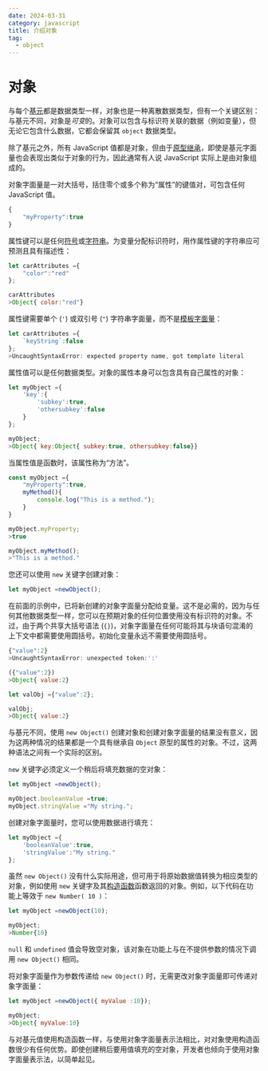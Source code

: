 ```yaml
---
date: 2024-03-31
category: javascript
title: 介绍对象
tag:
  - object
---
```

# 对象

与每个[基元](/web/javascript/data-types)都是数据类型一样，对象也是一种离散数据类型，但有一个关键区别：与基元不同，对象是*可变*的。对象可以包含与标识符关联的数据（例如变量），但无论它包含什么数据，它都会保留其 `object` 数据类型。

除了基元之外，所有 JavaScript 值都是对象，但由于[原型继承](/web/javascript/objects/prototypal-inheritance)，即使是基元字面量也会表现出类似于对象的行为，因此通常有人说 JavaScript 实际上是由对象组成的。

对象字面量是一对大括号，括住零个或多个称为“属性”的键值对，可包含任何 JavaScript 值。

```javascript
{
    "myProperty":true
}
```

属性键可以是任何[符号](/web/javascript/data-types/symbol)或[字符串](/web/javascript/data-types/string)。为变量分配标识符时，用作属性键的字符串应可预测且具有描述性：

```javascript
let carAttributes ={
    "color":"red"
};

carAttributes
>Object{ color:"red"}
```

属性键需要单个 (`'`) 或双引号 (`"`) 字符串字面量，而不是[模板字面量](/web/javascript/data-types/string#template-literals)：

```javascript
let carAttributes ={
    `keyString`:false
};
>UncaughtSyntaxError: expected property name, got template literal
```

属性值可以是任何数据类型。对象的属性本身可以包含具有自己属性的对象：

```javascript
let myObject ={
    'key':{
        'subkey':true,
        'othersubkey':false
    }
};

myObject;
>Object{ key:Object{ subkey:true, othersubkey:false}}
```

当属性值是函数时，该属性称为“方法”。

```javascript
const myObject ={
    "myProperty":true,
    myMethod(){
        console.log("This is a method.");
    }
}

myObject.myProperty;
>true

myObject.myMethod();
>"This is a method."
```

您还可以使用 `new` 关键字创建对象：

```javascript
let myObject =newObject();
```

在前面的示例中，已将新创建的对象字面量分配给变量。这不是必需的，因为与任何其他数据类型一样，您可以在预期对象的任何位置使用没有标识符的对象。不过，由于两个共享大括号语法 (`{}`)，对象字面量在任何可能将其与块语句混淆的上下文中都需要使用圆括号。初始化变量永远不需要使用圆括号。

```javascript
{"value":2}
>UncaughtSyntaxError: unexpected token:':'

({"value":2})
>Object{ value:2}

let valObj ={"value":2};

valObj;
>Object{ value:2}
```

与基元不同，使用 `new Object()` 创建对象和创建对象字面量的结果没有意义，因为这两种情况的结果都是一个具有继承自 `Object` 原型的属性的对象。不过，这两种语法之间有一个实际的区别。

`new` 关键字必须定义一个稍后将填充数据的空对象：

```javascript
let myObject =newObject();

myObject.booleanValue =true;
myObject.stringValue ="My string.";
```

创建对象字面量时，您可以使用数据进行填充：

```javascript
let myObject ={
    'booleanValue':true,
    'stringValue':"My string."
};
```

虽然 `new Object()` 没有什么实际用途，但可用于将原始数据值转换为相应类型的对象，例如使用 `new` 关键字及其[构造函数](/web/javascript/functions/new)函数返回的对象。例如，以下代码在功能上等效于 `new Number( 10 )`：

```javascript
let myObject =newObject(10);

myObject;
>Number{10}
```

`null` 和 `undefined` 值会导致空对象，该对象在功能上与在不提供参数的情况下调用 `new Object()` 相同。

将对象字面量作为参数传递给 `new Object()` 时，无需更改对象字面量即可传递对象字面量：

```javascript
let myObject =newObject({ myValue :10});

myObject;
>Object{ myValue:10}
```

与对基元值使用构造函数一样，与使用对象字面量表示法相比，对对象使用构造函数很少有任何优势。即使创建稍后要用值填充的空对象，开发者也倾向于使用对象字面量表示法，以简单起见。
